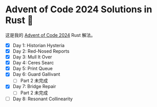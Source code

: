 # Advent of Code 2024 Solutions in Rust 🦀

这是我的 [Advent of Code 2024](https://adventofcode.com/2024) Rust 解法。

- [x] Day 1: Historian Hysteria
- [x] Day 2: Red-Nosed Reports
- [x] Day 3: Mull It Over
- [x] Day 4: Ceres Searc
- [x] Day 5: Print Queue
- [x] Day 6: Guard Gallivant
    - [ ] Part 2 未完成
- [x] Day 7: Bridge Repair
    - [ ] Part 2 未完成
- [ ] Day 8: Resonant Collinearity